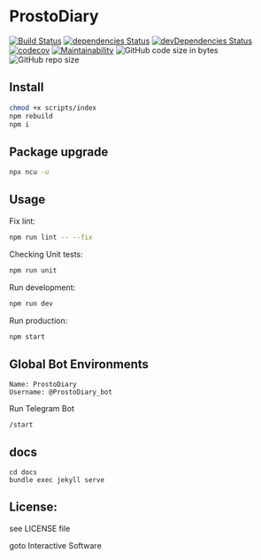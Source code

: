 # ProstoDiary
[![Build Status](https://travis-ci.org/gotois/ProstoDiary_bot.svg?branch=master)](https://travis-ci.org/gotois/ProstoDiary_bot)
[![dependencies Status](https://david-dm.org/gotois/ProstoDiary_bot/status.svg)](https://david-dm.org/gotois/ProstoDiary_bot)
[![devDependencies Status](https://david-dm.org/gotois/ProstoDiary_bot/dev-status.svg)](https://david-dm.org/gotois/ProstoDiary_bot?type=dev)
[![codecov](https://codecov.io/gh/gotois/ProstoDiary_bot/branch/master/graph/badge.svg)](https://codecov.io/gh/gotois/ProstoDiary_bot)
[![Maintainability](https://api.codeclimate.com/v1/badges/709ebb5f0eae1d062e5e/maintainability)](https://codeclimate.com/github/gotois/ProstoDiary_bot/maintainability)
![GitHub code size in bytes](https://img.shields.io/github/languages/code-size/gotois/ProstoDiary_bot.svg?style=popout)
![GitHub repo size](https://img.shields.io/github/repo-size/gotois/ProstoDiary_bot.svg)

Install
---
```bash
chmod +x scripts/index
npm rebuild
npm i
```

Package upgrade
---
```bash
npx ncu -u
```

Usage
---
Fix lint:
```bash
npm run lint -- --fix
```

Checking Unit tests:
```bash
npm run unit
```

Run development:
```bash
npm run dev
```

Run production:
```bash
npm start
```

Global Bot Environments
---
```
Name: ProstoDiary
Username: @ProstoDiary_bot
```

Run Telegram Bot
```
/start
```

docs
---
```
cd docs
bundle exec jekyll serve
```

License:
---
see LICENSE file

goto Interactive Software
